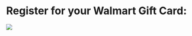 # Register for your Walmart Gift Card:

<a href="http://www.clkmg.com/alanstv78/fbacc1walmart"><img src="https://i.ytimg.com/vi/FL99wLjKABM/maxresdefault.jpg" /></a>
